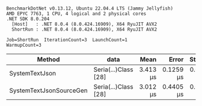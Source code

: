 ```

BenchmarkDotNet v0.13.12, Ubuntu 22.04.4 LTS (Jammy Jellyfish)
AMD EPYC 7763, 1 CPU, 4 logical and 2 physical cores
.NET SDK 8.0.204
  [Host]   : .NET 8.0.4 (8.0.424.16909), X64 RyuJIT AVX2
  ShortRun : .NET 8.0.4 (8.0.424.16909), X64 RyuJIT AVX2

Job=ShortRun  IterationCount=3  LaunchCount=1  
WarmupCount=3  

```
| Method                  | data                 | Mean     | Error     | StdDev    | Min      | Max      | Gen0   | Allocated |
|------------------------ |--------------------- |---------:|----------:|----------:|---------:|---------:|-------:|----------:|
| SystemTextJson          | Seria(...)Class [28] | 3.413 μs | 0.1259 μs | 0.0069 μs | 3.408 μs | 3.421 μs | 0.0229 |   2.07 KB |
| SystemTextJsonSourceGen | Seria(...)Class [28] | 3.012 μs | 0.4405 μs | 0.0241 μs | 2.990 μs | 3.038 μs | 0.0267 |    2.2 KB |
